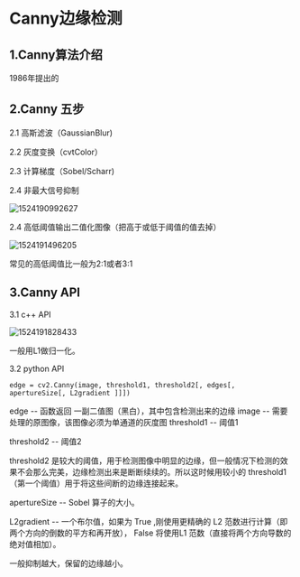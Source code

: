 # Canny边缘检测

## 1.Canny算法介绍

1986年提出的

## 2.Canny 五步

2.1 高斯滤波（GaussianBlur)

2.2 灰度变换（cvtColor）

2.3 计算梯度（Sobel/Scharr)

2.4 非最大信号抑制

![1524190992627](C:\Users\JH\AppData\Local\Temp\1524190992627.png)

2.4 高低阈值输出二值化图像（把高于或低于阈值的值去掉）

![1524191496205](C:\Users\JH\AppData\Local\Temp\1524191496205.png)

常见的高低阈值比一般为2:1或者3:1

## 3.Canny API

3.1 c++ API

![1524191828433](C:\Users\JH\AppData\Local\Temp\1524191828433.png)

一般用L1做归一化。

3.2 python API

```
edge = cv2.Canny(image, threshold1, threshold2[, edges[, apertureSize[, L2gradient ]]]) 
```

edge  --  函数返回 一副二值图（黑白），其中包含检测出来的边缘
image --   需要处理的原图像，该图像必须为单通道的灰度图
threshold1  --  阈值1

threshold2  --  阈值2

 threshold2  是较大的阈值，用于检测图像中明显的边缘，但一般情况下检测的效果不会那么完美，边缘检测出来是断断续续的。所以这时候用较小的 threshold1  （第一个阈值）用于将这些间断的边缘连接起来。

apertureSize  --  Sobel 算子的大小。

L2gradient   --  一个布尔值，如果为 True ,刚使用更精确的 L2 范数进行计算（即两个方向的倒数的平方和再开放）， False 将使用L1 范数（直接将两个方向导数的绝对值相加）。



一般抑制越大，保留的边缘越小。